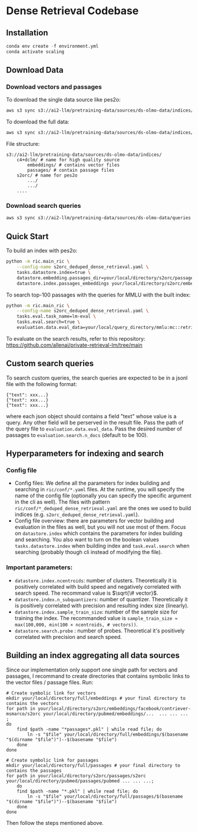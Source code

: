 # Dense Retrieval Codebase

## Installation
```python
conda env create -f environment.yml
conda activate scaling
```

## Download Data
### Download vectors and passages
To download the single data source like pes2o:
```bash
aws s3 sync s3://ai2-llm/pretraining-data/sources/ds-olmo-data/indices/s2orc your/local/directory/s2orc
```

To download the full data:
```bash
aws s3 sync s3://ai2-llm/pretraining-data/sources/ds-olmo-data/indices/ your/local/directory
```

File structure:
```
s3://ai2-llm/pretraining-data/sources/ds-olmo-data/indices/
    c4+dclm/ # name for high quality source
        embeddings/ # contains vector files
        passages/ # contain passage files
    s2orc/ # name for pes2o
        .../
        .../
    ....
```

### Download search queries
```bash
aws s3 sync s3://ai2-llm/pretraining-data/sources/ds-olmo-data/queries your/local/query_directory
```

## Quick Start
To build an index with pes2o:
```bash
python -m ric.main_ric \
    --config-name s2orc_deduped_dense_retrieval.yaml \
    tasks.datastore.index=true \
    datastore.embedding.passages_dir=your/local/directory/s2orc/passages \
    datastore.index.passages_embeddings your/local/directory/s2orc/embeddings/facebook/contriever-msmarco/s2orc/*.pkl
```

To search top-100 passages with the queries for MMLU with the built index:
```bash
python -m ric.main_ric \
    --config-name s2orc_deduped_dense_retrieval.yaml \
    tasks.eval.task_name=lm-eval \
    tasks.eval.search=true \
    evaluation.data.eval_data=your/local/query_directory/mmlu:mc::retrieval_q.jsonl
```

To evaluate on the search results, refer to this repository: https://github.com/allenai/private-retrieval-lm/tree/main

## Custom search queries
To search custom queries, the search queries are expected to be in a jsonl file with the following format:
```
{"text": xxx...}
{"text": xxx...}
{"text": xxx...}
```
where each json object should contains a field "text" whose value is a query. Any other field will be perserved in the result file. 
Pass the path of the query file to `evaluation.data.eval_data`. Pass the desired number of passages to `evaluation.search.n_docs` (default to be 100).

## Hyperparameters for indexing and search
### Config file
- Config files: We define all the parameters for index building and searching in `ric/conf/*.yaml` files. At the runtime, you will specify the name of the config file (optionally you can specify the specific argument in the cli as well). The files with pattern `ric/conf/*_deduped_dense_retrieval.yaml` are the ones we used to build indices (e.g. `s2orc_deduped_dense_retrieval.yaml`).
- Config file overview: there are parameters for vector building and evaluation in the files as well, but you will not use most of them. Focus on `datastore.index` which contains the parameters for index building and searching. You also want to turn on the boolean values `tasks.datastore.index` when building index and `task.eval.search` when searching (probably though cli instead of modifying the file).

### Important parameters:
- `datastore.index.ncentroids`: number of clusters. Theoretically it is positively correlated with build speed and negatively correlated with search speed. The recommand value is $`\sqrt{\# vector}`$.
- `datastore.index.n_subquantizers`: number of quantizer.  Theoretically it is positively correlated with precision and resulting index size (linearly).
- `datastore.index.sample_train_size`: number of the sample size for training the index. The recommanded value is `sample_train_size ≈ max(100,000, min(100 × ncentroids, # vectors))`.
- `datastore.search.probe` : number of probes. Theoretical it's positively correlated with precision and search speed.

## Building an index aggregating all data sources
Since our implementation only support one single path for vectors and passages, I recommand  to create directories that contains symbolic links to the vector files / passage files. Run:
```
# Create symbolic link for vectors
mkdir your/local/directory/full/embeddings # your final directory to contains the vectors
for path in your/local/directory/s2orc/embeddings/facebook/contriever-msmarco/s2orc your/local/directory/pubmed/embeddings/...  ... ... ... ;
do
    find $path -name "*passages*.pkl" | while read file; do
        ln -s "$file" your/local/directory/full/embeddings/$(basename "$(dirname "$file")")--$(basename "$file")
    done
done

# Create symbolic link for passages
mkdir your/local/directory/full/passages # your final directory to contains the passages
for path in your/local/directory/s2orc/passages/s2orc your/local/directory/pubmed/passages/pubmed ... ... ...;
    do
    find $path -name "*.pkl" | while read file; do
        ln -s "$file" your/local/directory/full/passages/$(basename "$(dirname "$file")")--$(basename "$file")
    done
done
```
Then follow the steps mentioned above.
<!-- 
## Build vectors with custom data
### Configurations  
- Config files: We define all the parameters for index building and searching in `ric/conf/*.yaml` files. At the runtime, you will specify the name of the config file (optionally you can specify the specific argument in the cli as well). The files with pattern `ric/conf/*_deduped_dense_retrieval.yaml` are the ones we used to build indices (e.g. `s2orc_deduped_dense_retrieval.yaml`).
- Config file overview: there are parameters for vector building and evaluation in the files as well, but you will not use most of them. Focus on `datastore.index` which contains the parameters for index building and searching. You also want to turn on the boolean values `tasks.datastore.index` when building index and `task.eval.search` when searching (probably though cli instead of modifying the file). -->